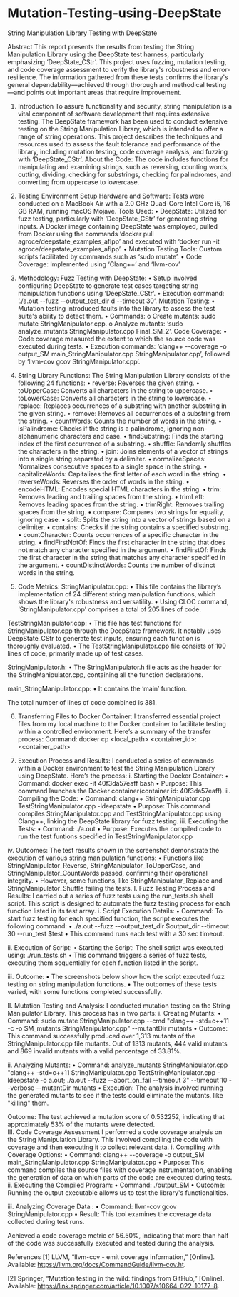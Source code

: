 # Mutation-Testing-using-DeepState
String Manipulation Library Testing with DeepState


Abstract
This report presents the results from testing the String Manipulation Library using the DeepState test harness, particularly emphasizing ‘DeepState_CStr’. This project uses fuzzing, mutation testing, and code coverage assessment to verify the library's robustness and error-resilience. The information gathered from these tests confirms the library's general dependability—achieved through thorough and methodical testing—and points out important areas that require improvement.

1.	Introduction 
To assure functionality and security, string manipulation is a vital component of software development that requires extensive testing. The DeepState framework has been used to conduct extensive testing on the String Manipulation Library, which is intended to offer a range of string operations. This project describes the techniques and resources used to assess the fault tolerance and performance of the library, including mutation testing, code coverage analysis, and fuzzing with ‘DeepState_CStr’.
About the Code: The code includes functions for manipulating and examining strings, such as reversing, counting words, cutting, dividing, checking for substrings, checking for palindromes, and converting from uppercase to lowercase.
2.	Testing Environment Setup
Hardware and Software: Tests were conducted on a MacBook Air with a 2.0 GHz Quad-Core Intel Core i5, 16 GB RAM, running macOS Mojave.
Tools Used:
•	DeepState: Utilized for fuzz testing, particularly with ‘DeepState_CStr’ for generating string inputs. A Docker image containing DeepState was employed, pulled from Docker using the commands ‘docker pull agroce/deepstate_examples_aflpp’ and executed with ‘docker run -it agroce/deepstate_examples_aflpp’.
•	Mutation Testing Tools: Custom scripts facilitated by commands such as ‘sudo mutate’.
•	Code Coverage: Implemented using ‘Clang++’ and ‘llvm-cov’

3.	Methodology:
Fuzz Testing with DeepState:
•	Setup involved configuring DeepState to generate test cases targeting string manipulation functions using ‘DeepState_CStr’.
•	Execution command: ‘./a.out --fuzz --output_test_dir d --timeout 30’.
Mutation Testing:
•	Mutation testing introduced faults into the library to assess the test suite's ability to detect them.
•	Commands:
o	Create mutants: sudo mutate StringManipulator.cpp.
o	Analyze mutants: ‘sudo analyze_mutants StringManipulator.cpp Final_SM_2’.
Code Coverage:
•	Code coverage measured the extent to which the source code was executed during tests.
•	Execution commands: ‘clang++ --coverage -o output_SM main_StringManipulator.cpp StringManipulator.cpp’, followed by ‘llvm-cov gcov StringManipulator.cpp’.
4.	String Library Functions:
The String Manipulation Library consists of the following 24 functions:
•	reverse: Reverses the given string.
•	toUpperCase: Converts all characters in the string to uppercase.
•	toLowerCase: Converts all characters in the string to lowercase.
•	replace: Replaces occurrences of a substring with another substring in the given string.
•	remove: Removes all occurrences of a substring from the string.
•	countWords: Counts the number of words in the string.
•	isPalindrome: Checks if the string is a palindrome, ignoring non-alphanumeric characters and case.
•	findSubstring: Finds the starting index of the first occurrence of a substring.
•	shuffle: Randomly shuffles the characters in the string.
•	join: Joins elements of a vector of strings into a single string separated by a delimiter.
•	normalizeSpaces: Normalizes consecutive spaces to a single space in the string.
•	capitalizeWords: Capitalizes the first letter of each word in the string.
•	reverseWords: Reverses the order of words in the string.
•	encodeHTML: Encodes special HTML characters in the string.
•	trim: Removes leading and trailing spaces from the string.
•	trimLeft: Removes leading spaces from the string.
•	trimRight: Removes trailing spaces from the string.
•	compare: Compares two strings for equality, ignoring case.
•	split: Splits the string into a vector of strings based on a delimiter.
•	contains: Checks if the string contains a specified substring.
•	countCharacter: Counts occurrences of a specific character in the string.
•	findFirstNotOf: Finds the first character in the string that does not match any character specified in the argument.
•	findFirstOf: Finds the first character in the string that matches any character specified in the argument.
•	countDistinctWords: Counts the number of distinct words in the string.

5.	Code Metrics:
StringManipulator.cpp:
•	This file contains the library’s implementation of 24 different string manipulation functions, which shows the library's robustness and versatility.
•	Using CLOC command, ‘StringManipulator.cpp’ comprises a total of 205 lines of code. 
 
TestStringManipulator.cpp:
•	This file has test functions for StringManipulator.cpp through the DeepState framework. It notably uses DeepState_CStr to generate test inputs, ensuring each function is thoroughly evaluated.
•	The TestStringManipulator.cpp file consists of 100 lines of code, primarily made up of test cases.
 
StringManipulator.h:
•	The StringManipulator.h file acts as the header for the StringManipulator.cpp, containing all the function declarations.
 
main_StringManipulator.cpp:
•	It contains the ‘main’ function.
 
The total number of lines of code combined is 381.
 

6.	Transferring Files to Docker Container:
I transferred essential project files from my local machine to the Docker container to facilitate testing within a controlled environment. Here’s a summary of the transfer process:
Command: docker cp <local_path> <container_id>:<container_path>
 
7.	Execution Process and Results:
I conducted a series of commands within a Docker environment to test the String Manipulation Library using DeepState. Here’s the process:
i.	Starting the Docker Container:
•	Command: docker exec -it 40f3da57eaff bash
•	Purpose: This command launches the Docker container(container id: 40f3da57eaff).
ii.	Compiling the Code:
•	Command: clang++ StringManipulator.cpp TestStringManipulator.cpp -ldeepstate
•	Purpose: This command compiles StringManipulator.cpp and TestStringManipulator.cpp using Clang++, linking the DeepState library for fuzz testing.
iii.	Executing the Tests:
•	Command: ./a.out
•	Purpose: Executes the compiled code to run the test funtions specified in TestStringManipulator.cpp
 
iv.	Outcomes: 
The test results shown in the screenshot demonstrate the execution of various string manipulation functions:
•	Functions like StringManipulator_Reverse, StringManipulator_ToUpperCase, and StringManipulator_CountWords passed, confirming their operational integrity.
•	However, some functions, like StringManipulator_Replace and StringManipulator_Shuffle failing the tests.
I.	Fuzz Testing Process and Results:
I carried out a series of fuzz tests using the run_tests.sh shell script. This script is designed to automate the fuzz testing process for each function listed in its test array.
i.	Script Execution Details:
•	Command: To start fuzz testing for each specified function, the script executes the following command:
•	./a.out --fuzz --output_test_dir $output_dir --timeout 30 --run_test $test
•	This command runs each test with a 30 sec timeout.
 
ii.	Execution of Script:
•	Starting the Script: The shell script was executed using: ./run_tests.sh
•	This command triggers a series of fuzz tests, executing them sequentially for each function listed in the script.

iii.	Outcome:
•	The screenshots below show how the script executed fuzz testing on string manipulation functions.
•	The outcomes of these tests varied, with some functions completed successfully. 
 
 
II.	Mutation Testing and Analysis:
I conducted mutation testing on the String Manipulator Library. This process has in two parts:
i.	Creating Mutants:
•	Command: sudo mutate StringManipulator.cpp --cmd "clang++ -std=c++11 -c -o SM_mutants StringManipulator.cpp" --mutantDir mutants
•	Outcome: This command successfully produced over 1,313 mutants of the StringManipulator.cpp file mutants. Out of 1313 mutants, 444 valid mutants and 869 invalid mutants with a valid percentage of 33.81%. 
 
 
 
ii.	Analyzing Mutants:
•	Command: analyze_mutants StringManipulator.cpp "clang++ -std=c++11 StringManipulator.cpp TestStringManipulator.cpp -ldeepstate -o a.out; ./a.out --fuzz --abort_on_fail --timeout 3" --timeout 10 --verbose --mutantDir mutants 
•	Execution: The analysis involved running the generated mutants to see if the tests could eliminate the mutants, like "killing" them.
 
Outcome: The test achieved a mutation score of 0.532252, indicating that approximately 53% of the mutants were detected.  
III.	Code Coverage Assessment
I performed a code coverage analysis on the String Manipulation Library. This involved compiling the code with coverage and then executing it to collect relevant data.
i.	Compiling with Coverage Options:
•	Command: clang++ --coverage -o output_SM main_StringManipulator.cpp StringManipulator.cpp
•	Purpose: This command compiles the source files with coverage instrumentation, enabling the generation of data on which parts of the code are executed during tests.
ii.	Executing the Compiled Program:
•	Command: ./output_SM
•	Outcome: Running the output executable allows us to test the library's functionalities.
 
iii.	Analyzing Coverage Data :
•	Command: llvm-cov gcov StringManipulator.cpp
•	Result: This tool examines the coverage data collected during test runs. 
 
Achieved a code coverage metric of 56.50%, indicating that more than half of the code was successfully executed and tested during the analysis.
 
References
[1] 	LLVM, “llvm-cov - emit coverage information,” [Online]. Available: https://llvm.org/docs/CommandGuide/llvm-cov.ht.

[2] 	Springer, “Mutation testing in the wild: findings from GitHub,” [Online]. Available: https://link.springer.com/article/10.1007/s10664-022-10177-8.






